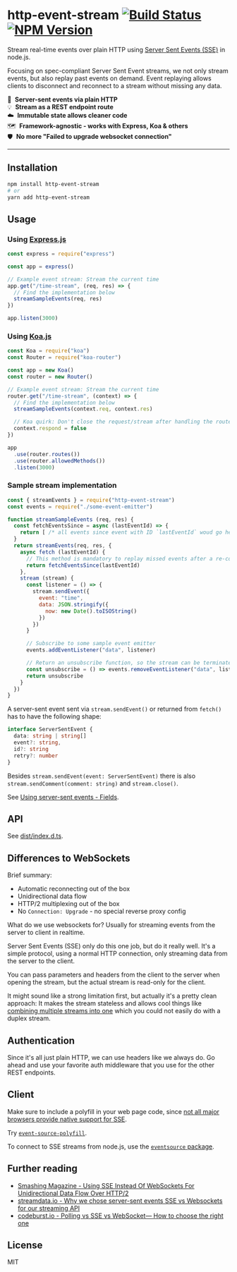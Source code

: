 # http-event-stream [![Build Status](https://travis-ci.org/andywer/http-event-stream.svg?branch=master)](https://travis-ci.org/andywer/http-event-stream) [![NPM Version](https://img.shields.io/npm/v/http-event-stream.svg)](https://www.npmjs.com/package/http-event-stream)

Stream real-time events over plain HTTP using [Server Sent Events (SSE)](https://en.wikipedia.org/wiki/Server-sent_events) in node.js.

Focusing on spec-compliant Server Sent Event streams, we not only stream events, but also replay past events on demand. Event replaying allows clients to disconnect and reconnect to a stream without missing any data.

📡&nbsp;&nbsp;**Server-sent events via plain HTTP**<br />
💡&nbsp;&nbsp;**Stream as a REST endpoint route**<br />
☁️&nbsp;&nbsp;**Immutable state allows cleaner code**<br />
🗺️&nbsp;&nbsp;**Framework-agnostic - works with Express, Koa & others**<br />
🛡️&nbsp;&nbsp;**No more "Failed to upgrade websocket connection"**<br />

---

## Installation

```sh
npm install http-event-stream
# or
yarn add http-event-stream
```


## Usage

### Using [Express.js](https://expressjs.com/)

```js
const express = require("express")

const app = express()

// Example event stream: Stream the current time
app.get("/time-stream", (req, res) => {
  // Find the implementation below
  streamSampleEvents(req, res)
})

app.listen(3000)
```

### Using [Koa.js](https://koajs.com/)

```js
const Koa = require("koa")
const Router = require("koa-router")

const app = new Koa()
const router = new Router()

// Example event stream: Stream the current time
router.get("/time-stream", (context) => {
  // Find the implementation below
  streamSampleEvents(context.req, context.res)

  // Koa quirk: Don't close the request/stream after handling the route!
  context.respond = false
})

app
  .use(router.routes())
  .use(router.allowedMethods())
  .listen(3000)
```

### Sample stream implementation

```js
const { streamEvents } = require("http-event-stream")
const events = require("./some-event-emitter")

function streamSampleEvents (req, res) {
  const fetchEventsSince = async (lastEventId) => {
    return [ /* all events since event with ID `lastEventId` woud go here */ ]
  }
  return streamEvents(req, res, {
    async fetch (lastEventId) {
      // This method is mandatory to replay missed events after a re-connect
      return fetchEventsSince(lastEventId)
    },
    stream (stream) {
      const listener = () => {
        stream.sendEvent({
          event: "time",
          data: JSON.stringify({
            now: new Date().toISOString()
          })
        })
      }

      // Subscribe to some sample event emitter
      events.addEventListener("data", listener)

      // Return an unsubscribe function, so the stream can be terminated properly
      const unsubscribe = () => events.removeEventListener("data", listener)
      return unsubscribe
    }
  })
}
```

A server-sent event sent via `stream.sendEvent()` or returned from `fetch()` has to have the following shape:

```ts
interface ServerSentEvent {
  data: string | string[]
  event?: string,
  id?: string
  retry?: number
}
```

Besides `stream.sendEvent(event: ServerSentEvent)` there is also `stream.sendComment(comment: string)` and `stream.close()`.

See [Using server-sent events - Fields](https://developer.mozilla.org/en-US/docs/Web/API/Server-sent_events/Using_server-sent_events#Fields).


## API

See [dist/index.d.ts](./dist/index.d.ts).


## Differences to WebSockets

Brief summary:

- Automatic reconnecting out of the box
- Unidirectional data flow
- HTTP/2 multiplexing out of the box
- No `Connection: Upgrade` - no special reverse proxy config

What do we use websockets for? Usually for streaming events from the server to client in realtime.

Server Sent Events (SSE) only do this one job, but do it really well. It's a simple protocol, using a normal HTTP connection, only streaming data from the server to the client.

You can pass parameters and headers from the client to the server when opening the stream, but the actual stream is read-only for the client.

It might sound like a strong limitation first, but actually it's a pretty clean approach: It makes the stream stateless and allows cool things like [combining multiple streams into one](https://github.com/Netflix/Turbine) which you could not easily do with a duplex stream.


## Authentication

Since it's all just plain HTTP, we can use headers like we always do. Go ahead and use your favorite auth middleware that you use for the other REST endpoints.


## Client

Make sure to include a polyfill in your web page code, since [not all major browsers provide native support for SSE](https://caniuse.com/#search=server%20sent%20events).

Try [`event-source-polyfill`](https://www.npmjs.com/package/event-source-polyfill).

To connect to SSE streams from node.js, use the [`eventsource` package](https://www.npmjs.com/package/eventsource).


## Further reading

- [Smashing Magazine - Using SSE Instead Of WebSockets For Unidirectional Data Flow Over HTTP/2](https://www.smashingmagazine.com/2018/02/sse-websockets-data-flow-http2/)
- [streamdata.io - Why we chose server-sent events SSE vs Websockets for our streaming API](https://streamdata.io/blog/push-sse-vs-websockets/)
- [codeburst.io - Polling vs SSE vs WebSocket— How to choose the right one](https://codeburst.io/polling-vs-sse-vs-websocket-how-to-choose-the-right-one-1859e4e13bd9)


## License

MIT


